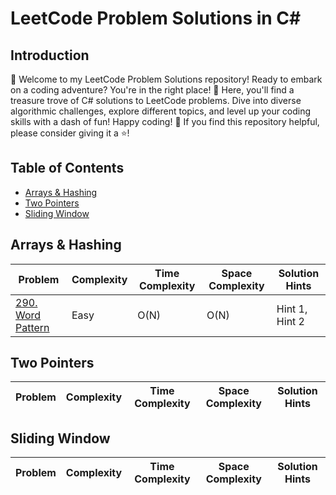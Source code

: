 # LeetCode Problem Solutions in C#

## Introduction
🚀 Welcome to my LeetCode Problem Solutions repository! Ready to embark on a coding adventure? You're in the right place!
🌟 Here, you'll find a treasure trove of C# solutions to LeetCode problems. Dive into diverse algorithmic challenges, explore different topics, and level up your coding skills with a dash of fun! Happy coding! 🎉
If you find this repository helpful, please consider giving it a ⭐️!

## Table of Contents

- [Arrays & Hashing](#arrays-&-hashing)
- [Two Pointers](#two-pointers)
- [Sliding Window](#sliding-window)

## Arrays & Hashing

| Problem | Complexity | Time Complexity | Space Complexity | Solution Hints |
| ------- | ---------- | --------------- | ---------------- | -------------- |
| [290. Word Pattern](AlgorithmsAndDS/AlgorithmsAndDS/ArraysAndHashing/Easy/WordPattern.cs) | Easy | O(N) | O(N) | Hint 1, Hint 2 |

## Two Pointers

| Problem | Complexity | Time Complexity | Space Complexity | Solution Hints |
| ------- | ---------- | --------------- | ---------------- | -------------- |

## Sliding Window

| Problem | Complexity | Time Complexity | Space Complexity | Solution Hints |
| ------- | ---------- | --------------- | ---------------- | -------------- |
